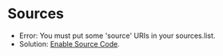 # Sources

* Error: You must put some 'source' URIs in your sources.list.
* Solution: [Enable Source Code](http://askubuntu.com/questions/436247/uris-for-linux-image-3-11-0-15-generic).


